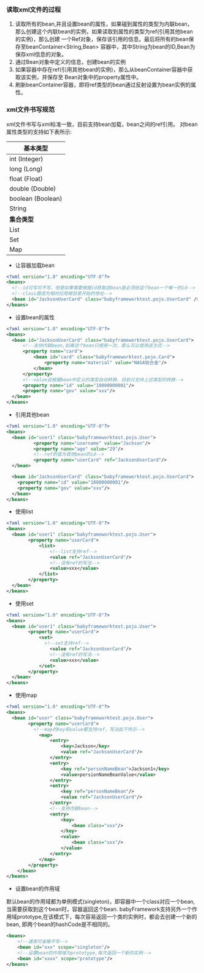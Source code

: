 ### 读取xml文件的过程
1. 读取所有的bean,并且设置bean的属性，如果碰到属性的类型为内联bean，
那么创建这个内联bean的实例，如果读取到属性的类型为ref(引用其他bean的实例)，那么创建
一个Ref对象，保存该引用的信息。最后将所有的bean保存至beanContainer<String,Bean>
容器中，其中String为bean的ID,Bean为保存xml信息的对象。
2. 通过Bean对象中定义的信息，创建bean的实例
3. 如果容器中存在ref(引用其他bean的实例)，那么从beanContainer容器中获取该实例，并保存至
Bean对象中的property属性中。
4. 刷新beanContainer容器，即将ref类型的bean通过反射设置为bean实例的属性。
### xml文件书写规范
xml文件书写与xml标准一致，目前支持bean加载，bean之间的ref引用。
对bean属性类型的支持如下表所示:

| 基本类型          |
|-------------------|
| int (Integer)     |
| long (Long)       |
| float (Float)     |
| double (Double)   |
| boolean (Boolean) |
| String            |
| **集合类型**          |
| List              |
| Set               |
| Map               |


+ 让容器加载bean

```xml
<?xml version="1.0" encoding="UTF-8"?>
<beans>
  <!--id可写可不写，但是如果需要根据id获取该bean是必须给这个bean一个唯一的id-->
  <!--class路径为相对应用根目录开始的地址-->
  <bean id="JacksonUserCard" class="babyframeworktest.pojo.UserCard" />
</beans>
```

+ 设置bean的属性

```xml
<?xml version="1.0" encoding="UTF-8"?>
<beans>
  <bean id="JacksonUserCard" class="babyframeworktest.pojo.UserCard">
      <!--支持内联bean,如果这个bean只使用一次，那么可以使用该方式-->
      <property name="card">
          <bean id="card" class="babyframeworktest.pojo.Card">
              <property name="material" value="NASA钛合金"/>
          </bean>
      </property>
      <!--value会根据bean中定义的类型自动转换，目前只支持上述类型的转换-->
      <property name="id" value="10000000001"/>
      <property name="gov" value="xxx"/>
  </bean>
</beans>
```

+ 引用其他bean

```xml
<?xml version="1.0" encoding="UTF-8"?>
<beans>
  <bean id="user1" class="babyframeworktest.pojo.User">
          <property name="username" value="Jackson"/>
          <property name="age" value="29"/>
          <!--ref的值为其他bean的id-->
          <property name="userCard" ref="JacksonUserCard"/>
  </bean>

  <bean id="JacksonUserCard" class="babyframeworktest.pojo.UserCard">
    <property name="id" value="10000000001"/>
    <property name="gov" value="xxx"/>
  </bean>
</beans>

```

+ 使用list
```xml
<?xml version="1.0" encoding="UTF-8"?>
<beans>
  <bean id="user1" class="babyframeworktest.pojo.User">
        <property name="userCard">
            <list>
                <!--list支持ref-->
                <value ref="JacksonUserCard"/>
                <!--没有ref的写法-->
                <value>xxx</value>
            </list>
        </property>
  </bean>
</beans>
```

+ 使用set
```xml
<?xml version="1.0" encoding="UTF-8"?>
<beans>
  <bean id="user1" class="babyframeworktest.pojo.User">
        <property name="userCard">
            <set>
              <!--set支持ref-->
                <value ref="JacksonUserCard"/>
                <!--没有ref的写法-->
                <value>xxx</value>
            </set>
        </property>
  </bean>
</beans>
```

+ 使用map
```xml
<?xml version="1.0" encoding="UTF-8"?>
<beans>
  <bean id="user" class="babyframeworktest.pojo.User">
        <property name="userCard">
          <!--map的key和value都支持ref，写法如下所示-->
            <map>
                <entry>
                    <key>Jackson</key>
                    <value ref="JacksonUserCard"/>
                </entry>
                <entry>
                    <key ref="personNameBean">Jackson1</key>
                    <value>persionNameBeanValue</value>
                </entry>
                <entry>
                    <key ref="personNameBean"/>
                    <value ref="JacksonUserCard"/>
                </entry>
                <!--支持内联bean-->
                <entry>
                    <key>
                        <bean class="xxx"/>
                    </key>
                    <value>
                        <bean class="xxx"/>
                    </value>
                </entry>
            </map>
        </property>
    </bean>
</beans>
```

+ 设置bean的作用域

默认bean的作用域都为单例模式(singleton)，即容器中一个class对应一个bean,当需要获取到这个bean时，容器返回这个bean.
babyFramework支持另外一个作用域prototype,在该模式下，每次容易返回一个类的实例时，都会去创建一个新的bean,
即两个bean的hashCode是不相同的。

```xml
<beans>
    <!--通常可省略不写-->
    <bean id="xxx" scope="singleton"/>
    <!--设置bean的作用域为prototype,每次返回一个新的实例-->
    <bean id="xxxx" scope="prototype"/>
</beans>
```
